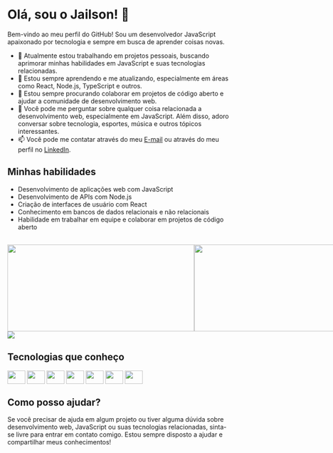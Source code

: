 # Olá, sou o Jailson! 👋

Bem-vindo ao meu perfil do GitHub! Sou um desenvolvedor JavaScript apaixonado por tecnologia e sempre em busca de aprender coisas novas.

* 🔭 Atualmente estou trabalhando em projetos pessoais, buscando aprimorar minhas habilidades em JavaScript e suas tecnologias relacionadas.
* 🌱 Estou sempre aprendendo e me atualizando, especialmente em áreas como React, Node.js, TypeScript e outros.
* 👯 Estou sempre procurando colaborar em projetos de código aberto e ajudar a comunidade de desenvolvimento web.
* 💬 Você pode me perguntar sobre qualquer coisa relacionada a desenvolvimento web, especialmente em JavaScript. Além disso, adoro conversar sobre tecnologia, esportes, música e outros tópicos interessantes.
* 📫 Você pode me contatar através do meu [E-mail](https://mail.google.com/mail/u/0/?authuser=jailsonh3@gmail.com)
 ou através do meu perfil no [LinkedIn](https://www.linkedin.com/in/jailsonh3).

## Minhas habilidades
* Desenvolvimento de aplicações web com JavaScript
* Desenvolvimento de APIs com Node.js
* Criação de interfaces de usuário com React
* Conhecimento em bancos de dados relacionais e não relacionais
* Habilidade em trabalhar em equipe e colaborar em projetos de código aberto
<br>

<div style="display: flex;">
  <img width="420px" height="195px" src="https://cheesits456-readme-stats.vercel.app/api?username=jailsonh3&count_private=true&show_icons=true&include_all_commits=true&theme=github_dark">
  <img width="350px" height="195px" src="https://cheesits456-readme-stats.vercel.app/api/top-langs?username=jailsonh3&layout=compact&hide=smarty&theme=github_dark">
</div>

<img src="https://github-profile-trophy.vercel.app/?username=jailsonh3&theme=nord&no-frame=true&margin-w=10&column=7" />

## Tecnologias que conheço

<div style="display: inline-block;">
  <img align="center" alt="" height="30" width="40" src='https://cdn.jsdelivr.net/gh/devicons/devicon/icons/nodejs/nodejs-original.svg'>
  <img align="center" alt="" height="30" width="40" src='https://cdn.jsdelivr.net/gh/devicons/devicon/icons/react/react-original.svg'>
  <img align="center" alt="" height="30" width="40" src='https://cdn.jsdelivr.net/gh/devicons/devicon/icons/nextjs/nextjs-original.svg'>
  <img align="center" alt="" height="30" width="40" src='https://cdn.jsdelivr.net/gh/devicons/devicon/icons/typescript/typescript-original.svg'>
  <img align="center" alt="" height="30" width="40" src='https://cdn.jsdelivr.net/gh/devicons/devicon/icons/javascript/javascript-original.svg'>
  <img align="center" alt="" height="30" width="40" src='https://cdn.jsdelivr.net/gh/devicons/devicon/icons/html5/html5-original.svg'>
  <img align="center" alt="" height="30" width="40" src='https://cdn.jsdelivr.net/gh/devicons/devicon/icons/css3/css3-original.svg'>
</div>

## Como posso ajudar?
Se você precisar de ajuda em algum projeto ou tiver alguma dúvida sobre desenvolvimento web, JavaScript ou suas tecnologias relacionadas, sinta-se livre para entrar em contato comigo. Estou sempre disposto a ajudar e compartilhar meus conhecimentos!




